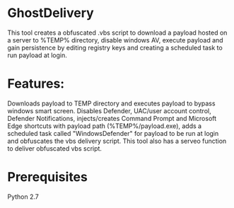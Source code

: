 # GhostDelivery

This tool creates a obfuscated .vbs script to download a payload hosted on a server to %TEMP% directory, disable windows AV, execute payload and gain persistence
by editing registry keys and creating a scheduled task to run payload at login.  

# Features: 
Downloads payload to TEMP directory and executes payload
to bypass windows smart screen. Disables Defender, UAC/user account control, Defender Notifications, injects/creates Command Prompt and Microsoft Edge shortcuts with payload path (%TEMP%/payload.exe), adds a scheduled task called "WindowsDefender" for payload to be run at login and obfuscates the vbs delivery script. This tool also has a serveo function to deliver obfuscated vbs script.

# Prerequisites
Python 2.7



